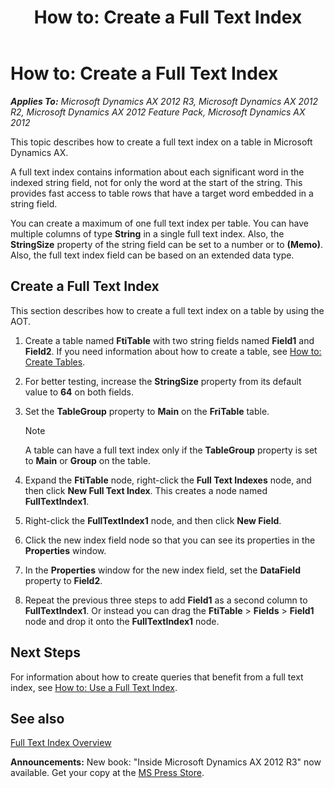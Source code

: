 ﻿---
title: 'How to: Create a Full Text Index'
TOCTitle: 'How to: Create a Full Text Index'
ms:assetid: 473ac994-5ccd-4ac7-83c3-c6c38949bfca
ms:mtpsurl: https://msdn.microsoft.com/en-us/library/Gg845129(v=AX.60)
ms:contentKeyID: 35243009
ms.date: 05/18/2015
mtps_version: v=AX.60
---

# How to: Create a Full Text Index 


_**Applies To:** Microsoft Dynamics AX 2012 R3, Microsoft Dynamics AX 2012 R2, Microsoft Dynamics AX 2012 Feature Pack, Microsoft Dynamics AX 2012_

This topic describes how to create a full text index on a table in Microsoft Dynamics AX.

A full text index contains information about each significant word in the indexed string field, not for only the word at the start of the string. This provides fast access to table rows that have a target word embedded in a string field.

You can create a maximum of one full text index per table. You can have multiple columns of type **String** in a single full text index. Also, the **StringSize** property of the string field can be set to a number or to **(Memo)**. Also, the full text index field can be based on an extended data type.

## Create a Full Text Index

This section describes how to create a full text index on a table by using the AOT.

1.  Create a table named **FtiTable** with two string fields named **Field1** and **Field2**. If you need information about how to create a table, see [How to: Create Tables](how-to-create-tables.md).

2.  For better testing, increase the **StringSize** property from its default value to **64** on both fields.

3.  Set the **TableGroup** property to **Main** on the **FriTable** table.
    

    > [!NOTE]
    > <P>A table can have a full text index only if the <STRONG>TableGroup</STRONG> property is set to <STRONG>Main</STRONG> or <STRONG>Group</STRONG> on the table.</P>



4.  Expand the **FtiTable** node, right-click the **Full Text Indexes** node, and then click **New Full Text Index**. This creates a node named **FullTextIndex1**.

5.  Right-click the **FullTextIndex1** node, and then click **New Field**.

6.  Click the new index field node so that you can see its properties in the **Properties** window.

7.  In the **Properties** window for the new index field, set the **DataField** property to **Field2**.

8.  Repeat the previous three steps to add **Field1** as a second column to **FullTextIndex1**. Or instead you can drag the **FtiTable** \> **Fields** \> **Field1** node and drop it onto the **FullTextIndex1** node.

## Next Steps

For information about how to create queries that benefit from a full text index, see [How to: Use a Full Text Index](how-to-use-a-full-text-index.md).

## See also

[Full Text Index Overview](full-text-index-overview.md)

  
**Announcements:** New book: "Inside Microsoft Dynamics AX 2012 R3" now available. Get your copy at the [MS Press Store](https://www.microsoftpressstore.com/store/inside-microsoft-dynamics-ax-2012-r3-9780735685109).

